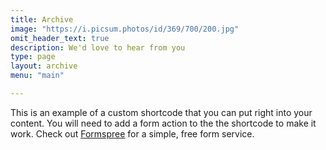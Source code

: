 ```yaml
---
title: Archive
image: "https://i.picsum.photos/id/369/700/200.jpg"
omit_header_text: true
description: We'd love to hear from you
type: page
layout: archive
menu: "main"

---
```


This is an example of a custom shortcode that you can put right into your content. You will need to add a form action to the the shortcode to make it work. Check out [Formspree](https://formspree.io/) for a simple, free form service. 
